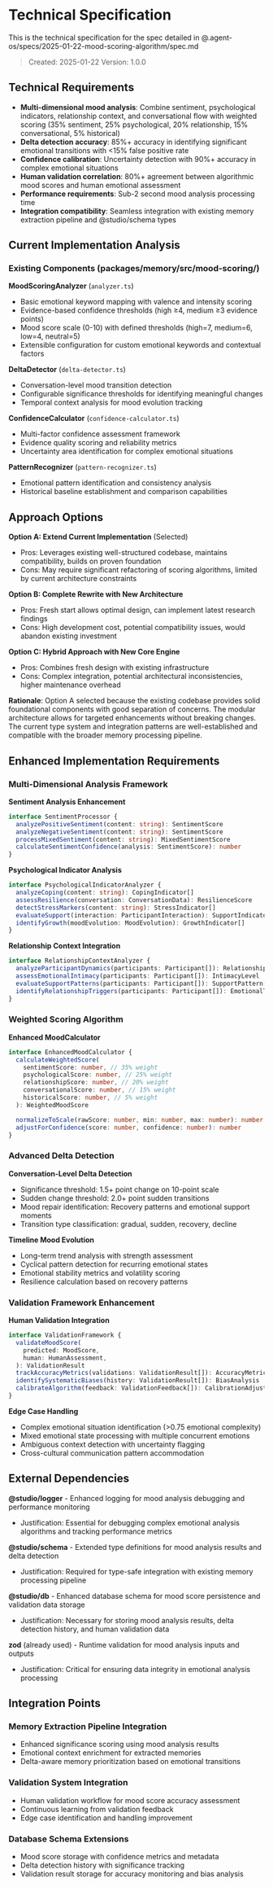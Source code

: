 # Technical Specification

This is the technical specification for the spec detailed in @.agent-os/specs/2025-01-22-mood-scoring-algorithm/spec.md

> Created: 2025-01-22
> Version: 1.0.0

## Technical Requirements

- **Multi-dimensional mood analysis**: Combine sentiment, psychological indicators, relationship context, and conversational flow with weighted scoring (35% sentiment, 25% psychological, 20% relationship, 15% conversational, 5% historical)
- **Delta detection accuracy**: 85%+ accuracy in identifying significant emotional transitions with <15% false positive rate
- **Confidence calibration**: Uncertainty detection with 90%+ accuracy in complex emotional situations
- **Human validation correlation**: 80%+ agreement between algorithmic mood scores and human emotional assessment
- **Performance requirements**: Sub-2 second mood analysis processing time
- **Integration compatibility**: Seamless integration with existing memory extraction pipeline and @studio/schema types

## Current Implementation Analysis

### Existing Components (packages/memory/src/mood-scoring/)

**MoodScoringAnalyzer** (`analyzer.ts`)

- Basic emotional keyword mapping with valence and intensity scoring
- Evidence-based confidence thresholds (high ≥4, medium ≥3 evidence points)
- Mood score scale (0-10) with defined thresholds (high=7, medium=6, low=4, neutral=5)
- Extensible configuration for custom emotional keywords and contextual factors

**DeltaDetector** (`delta-detector.ts`)

- Conversation-level mood transition detection
- Configurable significance thresholds for identifying meaningful changes
- Temporal context analysis for mood evolution tracking

**ConfidenceCalculator** (`confidence-calculator.ts`)

- Multi-factor confidence assessment framework
- Evidence quality scoring and reliability metrics
- Uncertainty area identification for complex emotional situations

**PatternRecognizer** (`pattern-recognizer.ts`)

- Emotional pattern identification and consistency analysis
- Historical baseline establishment and comparison capabilities

## Approach Options

**Option A: Extend Current Implementation** (Selected)

- Pros: Leverages existing well-structured codebase, maintains compatibility, builds on proven foundation
- Cons: May require significant refactoring of scoring algorithms, limited by current architecture constraints

**Option B: Complete Rewrite with New Architecture**

- Pros: Fresh start allows optimal design, can implement latest research findings
- Cons: High development cost, potential compatibility issues, would abandon existing investment

**Option C: Hybrid Approach with New Core Engine**

- Pros: Combines fresh design with existing infrastructure
- Cons: Complex integration, potential architectural inconsistencies, higher maintenance overhead

**Rationale**: Option A selected because the existing codebase provides solid foundational components with good separation of concerns. The modular architecture allows for targeted enhancements without breaking changes. The current type system and integration patterns are well-established and compatible with the broader memory processing pipeline.

## Enhanced Implementation Requirements

### Multi-Dimensional Analysis Framework

**Sentiment Analysis Enhancement**

```typescript
interface SentimentProcessor {
  analyzePositiveSentiment(content: string): SentimentScore
  analyzeNegativeSentiment(content: string): SentimentScore
  processMixedSentiment(content: string): MixedSentimentScore
  calculateSentimentConfidence(analysis: SentimentScore): number
}
```

**Psychological Indicator Analysis**

```typescript
interface PsychologicalIndicatorAnalyzer {
  analyzeCoping(content: string): CopingIndicator[]
  assessResilience(conversation: ConversationData): ResilienceScore
  detectStressMarkers(content: string): StressIndicator[]
  evaluateSupport(interaction: ParticipantInteraction): SupportIndicator[]
  identifyGrowth(moodEvolution: MoodEvolution): GrowthIndicator[]
}
```

**Relationship Context Integration**

```typescript
interface RelationshipContextAnalyzer {
  analyzeParticipantDynamics(participants: Participant[]): RelationshipDynamics
  assessEmotionalIntimacy(participants: Participant[]): IntimacyLevel
  evaluateSupportPatterns(participants: Participant[]): SupportPattern[]
  identifyRelationshipTriggers(participants: Participant[]): EmotionalTrigger[]
}
```

### Weighted Scoring Algorithm

**Enhanced MoodCalculator**

```typescript
interface EnhancedMoodCalculator {
  calculateWeightedScore(
    sentimentScore: number, // 35% weight
    psychologicalScore: number, // 25% weight
    relationshipScore: number, // 20% weight
    conversationalScore: number, // 15% weight
    historicalScore: number, // 5% weight
  ): WeightedMoodScore

  normalizeToScale(rawScore: number, min: number, max: number): number
  adjustForConfidence(score: number, confidence: number): number
}
```

### Advanced Delta Detection

**Conversation-Level Delta Detection**

- Significance threshold: 1.5+ point change on 10-point scale
- Sudden change threshold: 2.0+ point sudden transitions
- Mood repair identification: Recovery patterns and emotional support moments
- Transition type classification: gradual, sudden, recovery, decline

**Timeline Mood Evolution**

- Long-term trend analysis with strength assessment
- Cyclical pattern detection for recurring emotional states
- Emotional stability metrics and volatility scoring
- Resilience calculation based on recovery patterns

### Validation Framework Enhancement

**Human Validation Integration**

```typescript
interface ValidationFramework {
  validateMoodScore(
    predicted: MoodScore,
    human: HumanAssessment,
  ): ValidationResult
  trackAccuracyMetrics(validations: ValidationResult[]): AccuracyMetrics
  identifySystematicBiases(history: ValidationResult[]): BiasAnalysis
  calibrateAlgorithm(feedback: ValidationFeedback[]): CalibrationAdjustment
}
```

**Edge Case Handling**

- Complex emotional situation identification (>0.75 emotional complexity)
- Mixed emotional state processing with multiple concurrent emotions
- Ambiguous context detection with uncertainty flagging
- Cross-cultural communication pattern accommodation

## External Dependencies

**@studio/logger** - Enhanced logging for mood analysis debugging and performance monitoring

- Justification: Essential for debugging complex emotional analysis algorithms and tracking performance metrics

**@studio/schema** - Extended type definitions for mood analysis results and delta detection

- Justification: Required for type-safe integration with existing memory processing pipeline

**@studio/db** - Enhanced database schema for mood score persistence and validation data storage

- Justification: Necessary for storing mood analysis results, delta detection history, and human validation data

**zod** (already used) - Runtime validation for mood analysis inputs and outputs

- Justification: Critical for ensuring data integrity in emotional analysis processing

## Integration Points

### Memory Extraction Pipeline Integration

- Enhanced significance scoring using mood analysis results
- Emotional context enrichment for extracted memories
- Delta-aware memory prioritization based on emotional transitions

### Validation System Integration

- Human validation workflow for mood score accuracy assessment
- Continuous learning from validation feedback
- Edge case identification and handling improvement

### Database Schema Extensions

- Mood score storage with confidence metrics and metadata
- Delta detection history with significance tracking
- Validation result storage for accuracy monitoring and bias analysis
